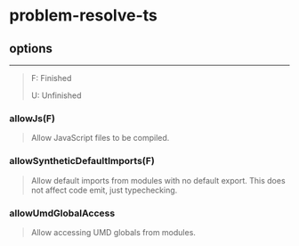 # problem-resolve-ts

## options
***

> F: Finished
>
> U: Unfinished

### allowJs(F)

> Allow JavaScript files to be compiled.

### allowSyntheticDefaultImports(F)

> Allow default imports from modules with no default export. This does not affect code emit, just typechecking.

### allowUmdGlobalAccess

> Allow accessing UMD globals from modules.
